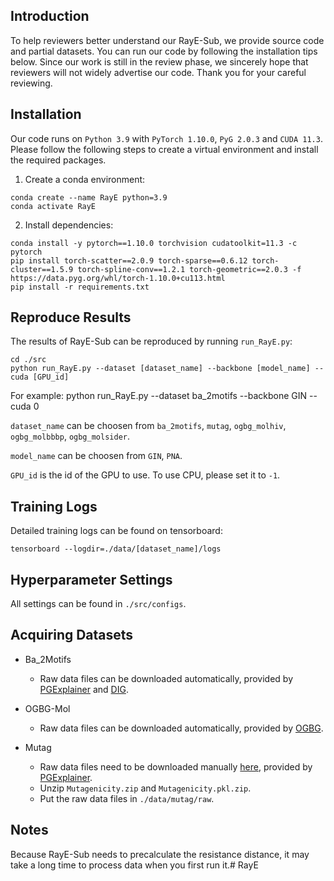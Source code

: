 ## Introduction
To help reviewers better understand our RayE-Sub, we provide source code and partial datasets. You can run our code by following the installation tips below. Since our work is still in the review phase, we sincerely hope that reviewers will not widely advertise our code. Thank you for your careful reviewing.


## Installation
Our code runs on `Python 3.9` with `PyTorch 1.10.0`, `PyG 2.0.3` and `CUDA 11.3`. Please follow the following steps to create a virtual environment and install the required packages.

1. Create a conda environment:
```
conda create --name RayE python=3.9
conda activate RayE
```

2. Install dependencies:
```
conda install -y pytorch==1.10.0 torchvision cudatoolkit=11.3 -c pytorch
pip install torch-scatter==2.0.9 torch-sparse==0.6.12 torch-cluster==1.5.9 torch-spline-conv==1.2.1 torch-geometric==2.0.3 -f https://data.pyg.org/whl/torch-1.10.0+cu113.html
pip install -r requirements.txt
```

## Reproduce Results
The results of RayE-Sub can be reproduced by running `run_RayE.py`:
```
cd ./src
python run_RayE.py --dataset [dataset_name] --backbone [model_name] --cuda [GPU_id]
```
For example: python run_RayE.py --dataset ba_2motifs  --backbone GIN  --cuda 0

`dataset_name` can be choosen from `ba_2motifs`, `mutag`, `ogbg_molhiv`, `ogbg_molbbbp`, `ogbg_molsider`.

`model_name` can be choosen from `GIN`, `PNA`.

`GPU_id` is the id of the GPU to use. To use CPU, please set it to `-1`.


## Training Logs
Detailed training logs can be found on tensorboard:
```
tensorboard --logdir=./data/[dataset_name]/logs
```

## Hyperparameter Settings
All settings can be found in `./src/configs`.


## Acquiring Datasets
- Ba_2Motifs
    - Raw data files can be downloaded automatically, provided by [PGExplainer](https://arxiv.org/abs/2011.04573) and [DIG](https://github.com/divelab/DIG).

- OGBG-Mol
    - Raw data files can be downloaded automatically, provided by [OGBG](https://ogb.stanford.edu/).

- Mutag
    - Raw data files need to be downloaded manually [here](https://github.com/flyingdoog/PGExplainer/tree/master/dataset), provided by [PGExplainer](https://arxiv.org/abs/2011.04573).
    - Unzip `Mutagenicity.zip` and `Mutagenicity.pkl.zip`.
    - Put the raw data files in `./data/mutag/raw`.

## Notes
Because RayE-Sub needs to precalculate the resistance distance, it may take a long time to process data when you first run it.# RayE
